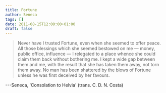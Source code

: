 ```yaml
---
title: Fortune
author: Seneca
tags: []
date: 2011-08-15T12:00:00+01:00
draft: false
---
```


> Never have I trusted Fortune, even when she seemed to offer peace. All those blessings which she seemed bestowed on me — money, public office, influence — I relegated to a place whence she could claim them back without bothering me. I kept a wide gap between them and me, with the result that she has taken them away, not torn them away. No man has been shattered by the blows of Fortune unless he was first deceived by her favours.

---Seneca, 'Consolation to Helvia' (trans. C. D. N. Costa)
